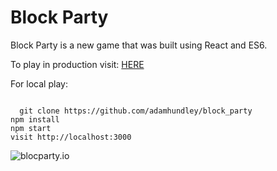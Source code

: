# Block Party

Block Party is a new game that was built using React and ES6.

To play in production visit: [HERE](http://adamhundley.github.io/block_party/)

For local play:

```

  git clone https://github.com/adamhundley/block_party
npm install
npm start
visit http://localhost:3000

```

![blocparty.io](http://g.recordit.co/K3ovgQifhm.gif)
